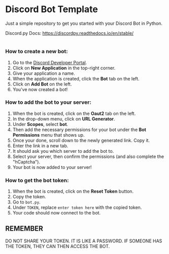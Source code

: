 # Discord Bot Template
Just a simple repository to get you started with your Discord Bot in Python.

Discord.py Docs: https://discordpy.readthedocs.io/en/stable/

#

### How to create a new bot:
1. Go to the [Discord Developer Portal](https://discord.com/developers/applications).
2. Click on **New Application** in the top-right corner.
3. Give your application a name.
4. When the application is created, click the **Bot** tab on the left.
5. Click on **Add Bot** on the left.
6. You've now created a bot!

### How to add the bot to your server:
1. When the bot is created, click on the **Oaut2** tab on the left.
2. In the drop-down menu, click on **URL Generator**.
3. Under **Scopes**, select **bot**.
4. Then add the necessary permissions for your bot under the **Bot Permissions** menu that shows up.
5. Once your done, scroll down to the newly generated link. Copy it.
6. Enter the link in a new tab.
7. It should ask you which server to add the bot to.
8. Select your server, then confirm the permissions (and also complete the "hCaptcha").
9. Your bot is now added to your server!

### How to get the bot token:
1. When the bot is created, click on the **Reset Token** button.
2. Copy the token.
3. Go to `bot.py`.
4. Under `TOKEN`, replace `enter token here` with the copied token.
5. Your code should now connect to the bot.

## REMEMBER
DO NOT SHARE YOUR TOKEN. IT IS LIKE A PASSWORD. IF SOMEONE HAS THE TOKEN, THEY CAN THEN ACCESS THE BOT.

